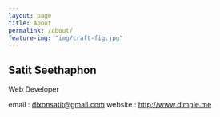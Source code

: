```yaml
---
layout: page
title: About
permalink: /about/
feature-img: "img/craft-fig.jpg"
---
```


Satit Seethaphon
------
Web Developer 

email : dixonsatit@gmail.com website : http://www.dimple.me
